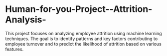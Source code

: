 # Human-for-you-Project--Attrition-Analysis-
This project focuses on analyzing employee attrition using machine learning techniques. The goal is to identify patterns and key factors contributing to employee turnover and to predict the likelihood of attrition based on various features.
